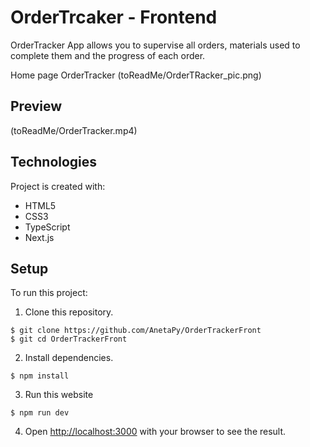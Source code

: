 # OrderTrcaker - Frontend

OrderTracker App allows you to supervise all orders, materials used to complete them and the progress of each order.

Home page OrderTracker
(toReadMe/OrderTRacker_pic.png)

## Preview

(toReadMe/OrderTracker.mp4)

## Technologies

Project is created with:
* HTML5
* CSS3
* TypeScript
* Next.js

## Setup

To run this project: 

1. Clone this repository.
```
$ git clone https://github.com/AnetaPy/OrderTrackerFront
$ git cd OrderTrackerFront
```

2. Install dependencies.
```
$ npm install
```

3. Run this website
```
$ npm run dev
```

4. Open [http://localhost:3000](http://localhost:3000) with your browser to see the result.
